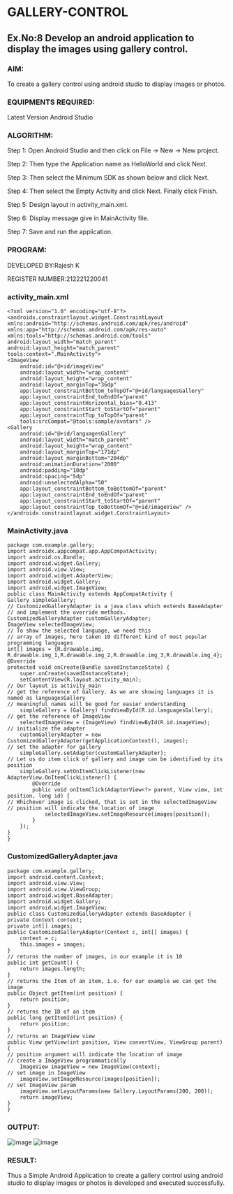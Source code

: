 # GALLERY-CONTROL
## Ex.No:8 Develop an android application to display the images using gallery control.
### AIM:
To create a gallery control using android studio to display images or photos.
### EQUIPMENTS REQUIRED:
Latest Version Android Studio
### ALGORITHM:
Step 1: Open Android Studio and then click on File -> New -> New project.

Step 2: Then type the Application name as HelloWorld and click Next. 

Step 3: Then select the Minimum SDK as shown below and click Next.  

Step 4: Then select the Empty Activity and click Next. Finally click Finish.

Step 5: Design layout in activity_main.xml.

Step 6: Display message give in MainActivity file.

Step 7: Save and run the application.
### PROGRAM:
DEVELOPED BY:Rajesh K

REGISTER NUMBER:212221220041
### activity_main.xml
```
<?xml version="1.0" encoding="utf-8"?>
<androidx.constraintlayout.widget.ConstraintLayout
xmlns:android="http://schemas.android.com/apk/res/android"
xmlns:app="http://schemas.android.com/apk/res-auto"
xmlns:tools="http://schemas.android.com/tools"
android:layout_width="match_parent"
android:layout_height="match_parent"
tools:context=".MainActivity">
<ImageView
    android:id="@+id/imageView"
    android:layout_width="wrap_content"
    android:layout_height="wrap_content"
    android:layout_marginTop="36dp"
    app:layout_constraintBottom_toTopOf="@+id/languagesGallery"
    app:layout_constraintEnd_toEndOf="parent"
    app:layout_constraintHorizontal_bias="0.413"
    app:layout_constraintStart_toStartOf="parent"
    app:layout_constraintTop_toTopOf="parent"
    tools:srcCompat="@tools:sample/avatars" />
<Gallery
    android:id="@+id/languagesGallery"
    android:layout_width="match_parent"
    android:layout_height="wrap_content"
    android:layout_marginTop="171dp"
    android:layout_marginBottom="204dp"
    android:animationDuration="2000"
    android:padding="10dp"
    android:spacing="5dp"
    android:unselectedAlpha="50"
    app:layout_constraintBottom_toBottomOf="parent"
    app:layout_constraintEnd_toEndOf="parent"
    app:layout_constraintStart_toStartOf="parent"
    app:layout_constraintTop_toBottomOf="@+id/imageView" />
</androidx.constraintlayout.widget.ConstraintLayout>
```
### MainActivity.java
```
package com.example.gallery;
import androidx.appcompat.app.AppCompatActivity;
import android.os.Bundle;
import android.widget.Gallery;
import android.view.View;
import android.widget.AdapterView;
import android.widget.Gallery;
import android.widget.ImageView;
public class MainActivity extends AppCompatActivity {
Gallery simpleGallery;
// CustomizedGalleryAdapter is a java class which extends BaseAdapter
// and implement the override methods.
CustomizedGalleryAdapter customGalleryAdapter;
ImageView selectedImageView;
// To show the selected language, we need this
// array of images, here taken 10 different kind of most popular programming languages
int[] images = {R.drawable.img, R.drawable.img_1,R.drawable.img_2,R.drawable.img_3,R.drawable.img_4};
@Override
protected void onCreate(Bundle savedInstanceState) {
    super.onCreate(savedInstanceState);
    setContentView(R.layout.activity_main);
// Our layout is activity_main
// get the reference of Gallery. As we are showing languages it is named as languagesGallery
// meaningful names will be good for easier understanding
    simpleGallery = (Gallery) findViewById(R.id.languagesGallery);  
// get the reference of ImageView
    selectedImageView = (ImageView) findViewById(R.id.imageView);
// initialize the adapter
    customGalleryAdapter = new CustomizedGalleryAdapter(getApplicationContext(), images);
// set the adapter for gallery
    simpleGallery.setAdapter(customGalleryAdapter);
// Let us do item click of gallery and image can be identified by its position
    simpleGallery.setOnItemClickListener(new AdapterView.OnItemClickListener() {
        @Override
        public void onItemClick(AdapterView<?> parent, View view, int position, long id) {
// Whichever image is clicked, that is set in the selectedImageView
// position will indicate the location of image
            selectedImageView.setImageResource(images[position]);
        }
    });
}
}
```
### CustomizedGalleryAdapter.java
```
package com.example.gallery;
import android.content.Context;
import android.view.View;
import android.view.ViewGroup;
import android.widget.BaseAdapter;
import android.widget.Gallery;
import android.widget.ImageView;
public class CustomizedGalleryAdapter extends BaseAdapter {
private Context context;
private int[] images;
public CustomizedGalleryAdapter(Context c, int[] images) {
    context = c;
    this.images = images;
}
// returns the number of images, in our example it is 10
public int getCount() {
    return images.length;
}
// returns the Item of an item, i.e. for our example we can get the image
public Object getItem(int position) {
    return position;
}
// returns the ID of an item
public long getItemId(int position) {
    return position;
}
// returns an ImageView view
public View getView(int position, View convertView, ViewGroup parent) {
// position argument will indicate the location of image
// create a ImageView programmatically
    ImageView imageView = new ImageView(context);
// set image in ImageView
    imageView.setImageResource(images[position]);
// set ImageView param
    imageView.setLayoutParams(new Gallery.LayoutParams(200, 200));
    return imageView;
}
}
```
### OUTPUT:
![image](https://github.com/HibaRajarajeswari/GALLERY-CONTROL/assets/129970809/fefa5193-d766-4d09-a5df-d91c0d7581a1)
![image](https://github.com/HibaRajarajeswari/GALLERY-CONTROL/assets/129970809/1bbe7fe9-7317-4205-91a8-15c9f59ea02c)
### RESULT:
Thus a Simple Android Application to create a gallery control using android studio to display images or photos is developed and executed successfully.
